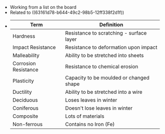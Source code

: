 - Working from a list on the board
- Related to ((63161d78-b644-49c2-98b5-12ff338f2d1f))
- | Term                 | Definition                               |
  | -------------------- | ---------------------------------------- |
  | Hardness             | Resistance to scratching - surface layer |
  | Impact Resistance    | Resistance to deformation upon impact    |
  | Malleability         | Ability to be stretched into sheets      |
  | Corrosion Resistance | Resistance to chemical erosion           |
  | Plasticity           | Capacity to be moulded or changed shape  |
  | Ductility            | Ability to be stretched into a wire      |
  | Deciduous            | Loses leaves in winter                   |
  | Coniferous           | Doesn't lose leaves in winter            |
  | Composite            | Lots of materials                        |
  | Non-ferrous          | Contains no Iron (Fe)                    |
